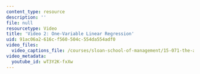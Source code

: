 ```yaml
---
content_type: resource
description: ''
file: null
resourcetype: Video
title: 'Video 2: One-Variable Linear Regression'
uid: 91ac06a2-616c-f560-504c-554da554adf0
video_files:
  video_captions_file: /courses/sloan-school-of-management/15-071-the-analytics-edge-spring-2017/linear-regression/the-statistical-sommelier-an-introduction-to-linear-regression/video-2-one-variable-linear-regression/video-2-one-variable-linear-regression-0/wT3Y2K-fxXw.vtt
video_metadata:
  youtube_id: wT3Y2K-fxXw
---
```

